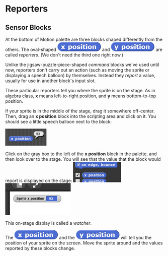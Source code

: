 # Reporters

## Sensor Blocks

 At the bottom of Motion palette are three blocks shaped differently from the others. The oval-shaped ![](../.gitbook/assets/image%20%2841%29.png) and ![](../.gitbook/assets/image%20%28158%29.png) are called _reporters_. \(We don't need the third one right now.\) 

Unlike the jigsaw-puzzle-piece-shaped _command_ blocks we've used until now, reporters don't carry out an action \(such as moving the sprite or displaying a speech balloon\) by themselves. Instead they _report_ a value, usually for use in another block's input slot.

These particular reporters tell you where the sprite is on the stage. As in algebra class, **x** means left-to-right position, and **y** means bottom-to-top position.

If your sprite is in the middle of the stage, drag it somewhere off-center. Then, drag an **x position** block into the scripting area and click on it. You should see a little speech balloon next to the block:

![](../.gitbook/assets/image%20%286%29.png)

Click on the gray box to the left of the **x position** block in the palette, and then look over to the stage. You will see that the value that the block would report is displayed on the stage: ![](../.gitbook/assets/image%20%28184%29.png) ![](../.gitbook/assets/image%20%28166%29.png) 

This on-stage display is called a _watcher_.

The ![](../.gitbook/assets/image%20%2841%29.png) and the ![](../.gitbook/assets/image%20%28158%29.png) will tell you the position of your sprite on the screen. Move the sprite around and the values reported by these blocks change.

